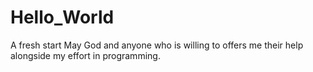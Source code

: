 # Hello_World
A fresh start
May God and anyone who is willing to offers me their help alongside my effort in programming.

